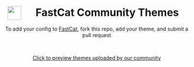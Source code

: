 # <img src="https://github.com/user-attachments/assets/4c636831-38fd-43b8-9ab7-d154574145d9" hspace="10" width="37"  align="left"/><p><center>FastCat Community Themes</center>

<p align="center">To add your config to <a href="https://github.com/m3tozz/FastCat">FastCat</a>, fork this repo, add your theme, and submit a pull request</p> <br>
<p align="center"><a href="PREVIEW-THEMES.md">Click to preview themes uploaded by our community</a></p>
